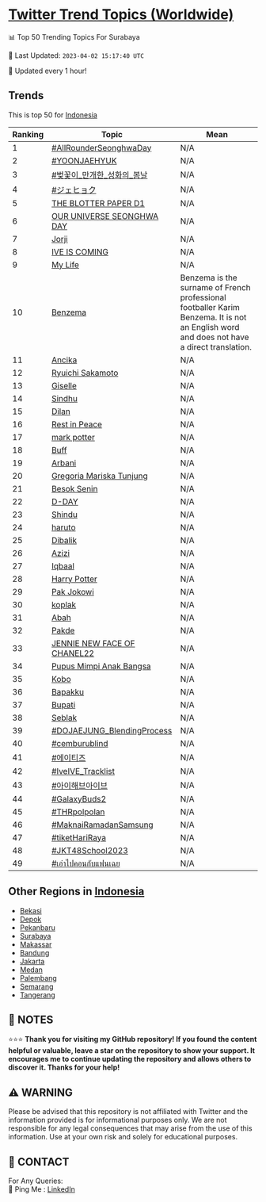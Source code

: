 [Twitter Trend Topics (Worldwide)](https://github.com/ErcinDedeoglu/Twitter-Trend-Topics)
==========


📊 Top 50 Trending Topics For Surabaya

📆 Last Updated: `2023-04-02 15:17:40 UTC`

🔧 Updated every 1 hour!


## Trends

This is top 50 for [Indonesia](</Indonesia>)

| Ranking | Topic | Mean |
| ------- | ------------ | ------------ |
| 1 | [#AllRounderSeonghwaDay](http://twitter.com/search?q=%23AllRounderSeonghwaDay) | N/A |
| 2 | [#YOONJAEHYUK](http://twitter.com/search?q=%23YOONJAEHYUK) | N/A |
| 3 | [#벚꽃이_만개한_성화의_봄날](http://twitter.com/search?q=%23%eb%b2%9a%ea%bd%83%ec%9d%b4_%eb%a7%8c%ea%b0%9c%ed%95%9c_%ec%84%b1%ed%99%94%ec%9d%98_%eb%b4%84%eb%82%a0) | N/A |
| 4 | [#ジェヒョク](http://twitter.com/search?q=%23%e3%82%b8%e3%82%a7%e3%83%92%e3%83%a7%e3%82%af) | N/A |
| 5 | [THE BLOTTER PAPER D1](http://twitter.com/search?q=THE+BLOTTER+PAPER+D1) | N/A |
| 6 | [OUR UNIVERSE SEONGHWA DAY](http://twitter.com/search?q=OUR+UNIVERSE+SEONGHWA+DAY) | N/A |
| 7 | [Jorji](http://twitter.com/search?q=Jorji) | N/A |
| 8 | [IVE IS COMING](http://twitter.com/search?q=IVE+IS+COMING) | N/A |
| 9 | [My Life](http://twitter.com/search?q=My+Life) | N/A |
| 10 | [Benzema](http://twitter.com/search?q=Benzema) | Benzema is the surname of French professional footballer Karim Benzema. It is not an English word and does not have a direct translation. |
| 11 | [Ancika](http://twitter.com/search?q=Ancika) | N/A |
| 12 | [Ryuichi Sakamoto](http://twitter.com/search?q=Ryuichi+Sakamoto) | N/A |
| 13 | [Giselle](http://twitter.com/search?q=Giselle) | N/A |
| 14 | [Sindhu](http://twitter.com/search?q=Sindhu) | N/A |
| 15 | [Dilan](http://twitter.com/search?q=Dilan) | N/A |
| 16 | [Rest in Peace](http://twitter.com/search?q=Rest+in+Peace) | N/A |
| 17 | [mark potter](http://twitter.com/search?q=mark+potter) | N/A |
| 18 | [Buff](http://twitter.com/search?q=Buff) | N/A |
| 19 | [Arbani](http://twitter.com/search?q=Arbani) | N/A |
| 20 | [Gregoria Mariska Tunjung](http://twitter.com/search?q=Gregoria+Mariska+Tunjung) | N/A |
| 21 | [Besok Senin](http://twitter.com/search?q=Besok+Senin) | N/A |
| 22 | [D-DAY](http://twitter.com/search?q=D-DAY) | N/A |
| 23 | [Shindu](http://twitter.com/search?q=Shindu) | N/A |
| 24 | [haruto](http://twitter.com/search?q=haruto) | N/A |
| 25 | [Dibalik](http://twitter.com/search?q=Dibalik) | N/A |
| 26 | [Azizi](http://twitter.com/search?q=Azizi) | N/A |
| 27 | [Iqbaal](http://twitter.com/search?q=Iqbaal) | N/A |
| 28 | [Harry Potter](http://twitter.com/search?q=Harry+Potter) | N/A |
| 29 | [Pak Jokowi](http://twitter.com/search?q=Pak+Jokowi) | N/A |
| 30 | [koplak](http://twitter.com/search?q=koplak) | N/A |
| 31 | [Abah](http://twitter.com/search?q=Abah) | N/A |
| 32 | [Pakde](http://twitter.com/search?q=Pakde) | N/A |
| 33 | [JENNIE NEW FACE OF CHANEL22](http://twitter.com/search?q=JENNIE+NEW+FACE+OF+CHANEL22) | N/A |
| 34 | [Pupus Mimpi Anak Bangsa](http://twitter.com/search?q=Pupus+Mimpi+Anak+Bangsa) | N/A |
| 35 | [Kobo](http://twitter.com/search?q=Kobo) | N/A |
| 36 | [Bapakku](http://twitter.com/search?q=Bapakku) | N/A |
| 37 | [Bupati](http://twitter.com/search?q=Bupati) | N/A |
| 38 | [Seblak](http://twitter.com/search?q=Seblak) | N/A |
| 39 | [#DOJAEJUNG_BlendingProcess](http://twitter.com/search?q=%23DOJAEJUNG_BlendingProcess) | N/A |
| 40 | [#cemburublind](http://twitter.com/search?q=%23cemburublind) | N/A |
| 41 | [#에이티즈](http://twitter.com/search?q=%23%ec%97%90%ec%9d%b4%ed%8b%b0%ec%a6%88) | N/A |
| 42 | [#IveIVE_Tracklist](http://twitter.com/search?q=%23IveIVE_Tracklist) | N/A |
| 43 | [#아이해브아이브](http://twitter.com/search?q=%23%ec%95%84%ec%9d%b4%ed%95%b4%eb%b8%8c%ec%95%84%ec%9d%b4%eb%b8%8c) | N/A |
| 44 | [#GalaxyBuds2](http://twitter.com/search?q=%23GalaxyBuds2) | N/A |
| 45 | [#THRpolpolan](http://twitter.com/search?q=%23THRpolpolan) | N/A |
| 46 | [#MaknaiRamadanSamsung](http://twitter.com/search?q=%23MaknaiRamadanSamsung) | N/A |
| 47 | [#tiketHariRaya](http://twitter.com/search?q=%23tiketHariRaya) | N/A |
| 48 | [#JKT48School2023](http://twitter.com/search?q=%23JKT48School2023) | N/A |
| 49 | [#เอ๋าไปคอนกับแฟนเฉย](http://twitter.com/search?q=%23%e0%b9%80%e0%b8%ad%e0%b9%8b%e0%b8%b2%e0%b9%84%e0%b8%9b%e0%b8%84%e0%b8%ad%e0%b8%99%e0%b8%81%e0%b8%b1%e0%b8%9a%e0%b9%81%e0%b8%9f%e0%b8%99%e0%b9%80%e0%b8%89%e0%b8%a2) | N/A |



## Other Regions in [Indonesia](</Indonesia>)

* [Bekasi](</Indonesia/Bekasi.md>)
* [Depok](</Indonesia/Depok.md>)
* [Pekanbaru](</Indonesia/Pekanbaru.md>)
* [Surabaya](</Indonesia/Surabaya.md>)
* [Makassar](</Indonesia/Makassar.md>)
* [Bandung](</Indonesia/Bandung.md>)
* [Jakarta](</Indonesia/Jakarta.md>)
* [Medan](</Indonesia/Medan.md>)
* [Palembang](</Indonesia/Palembang.md>)
* [Semarang](</Indonesia/Semarang.md>)
* [Tangerang](</Indonesia/Tangerang.md>)



## 📝 NOTES

⭐⭐⭐ **Thank you for visiting my GitHub repository! If you found the content helpful or valuable, leave a star on the repository to show your support. It encourages me to continue updating the repository and allows others to discover it. Thanks for your help!**


## ⚠️ WARNING

Please be advised that this repository is not affiliated with Twitter and the information provided is for informational purposes only. We are not responsible for any legal consequences that may arise from the use of this information. Use at your own risk and solely for educational purposes.


## 📨 CONTACT

 For Any Queries:  
            🏓 Ping Me : [LinkedIn](https://www.linkedin.com/in/ercindedeoglu/)
